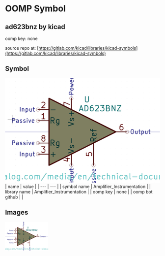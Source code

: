 # OOMP Symbol  
## ad623bnz  by kicad  
  
oomp key: none  
  
source repo at: [https://gitlab.com/kicad/libraries/kicad-symbols](https://gitlab.com/kicad/libraries/kicad-symbols)  
## Symbol  
  
[![working.png](working_600.png)](working.png)  
| name | value | 
| --- | --- | 
| symbol name | Amplifier_Instrumentation | 
| library name | Amplifier_Instrumentation | 
| oomp key | none | 
| oomp bot github |  | 
## Images  
  
[![working.png](working_140.png)](working.png)  
